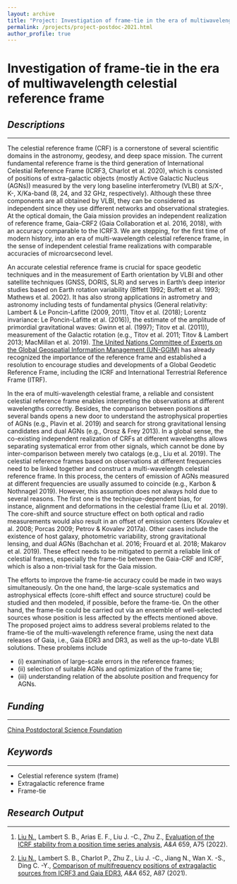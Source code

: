 ```yaml
---
layout: archive
title: "Project: Investigation of frame-tie in the era of multiwavelength celestial reference frame"
permalink: /projects/project-postdoc-2021.html
author_profile: true
---
```


# Investigation of frame-tie in the era of multiwavelength celestial reference frame

## *Descriptions*
---

The celestial reference frame (CRF) is a cornerstone of several
scientific domains in the astronomy, geodesy, and deep space
mission. 
The current fundamental reference frame is the third
generation of International Celestial Reference Frame (ICRF3,
Charlot et al. 2020), which is consisted of positions of
extra-galactic objects (mostly Active Galactic Nucleus (AGNs))
measured by the very long baseline interferometry (VLBI) at
S/X-, K-, X/Ka-band (8, 24, and 32 GHz, respectively). 
Although these three components are all obtained by VLBI, they
can be considered as independent since they use different networks
and observational strategies. 
At the optical domain, the Gaia mission provides an independent realization of reference
frame, Gaia-CRF2 (Gaia Collaboration et al. 2016, 2018), with
an accuracy comparable to the ICRF3. 
We are stepping, for the first time of modern history, into an era of multi-wavelength
celestial reference frame, in the sense of independent celestial
frame realizations with comparable accuracies of microarcsecond
level.

An accurate celestial reference frame is crucial for space
geodetic techniques and in the measurement of Earth orientation
by VLBI and other satellite techniques (GNSS, DORIS, SLR)
and serves in Earth’s deep interior studies based on Earth rotation
variability (Bffett 1992; Buffett et al. 1993; Mathews et al.
2002). It has also strong applications in astrometry and astronomy
including tests of fundamental physics (General relativity:
Lambert & Le Poncin-Lafitte (2009, 2011), Titov et al. (2018);
Lorentz invariance: Le Poncin-Lafitte et al. (2016)), the estimate
of the amplitude of primordial gravitational waves: Gwinn et al.
(1997); Titov et al. (2011)), measurement of the Galactic rotation
(e.g., Titov et al. 2011; Titov & Lambert 2013; MacMillan
et al. 2019). [The United Nations Committee of Experts on the
Global Geospatial Information Management (UN-GGIM)](http://ggim.un.org/knowledgebase/KnowledgebaseCategory37.aspx) has
already recognized the importance of the reference frame and
established a resolution to encourage studies and developments
of a Global Geodetic Reference Frame, including the ICRF and
International Terrestrial Reference Frame (ITRF).

In the era of multi-wavelength celestial frame, a reliable and
consistent celestial reference frame enables interpreting the observations at different wavelengths correctly. 
Besides, the comparison
between positions at several bands opens a new door
to understand the astrophysical properties of AGNs (e.g., Plavin
et al. 2019) and search for strong gravitational lensing candidates
and dual AGNs (e.g., Orosz & Frey 2013). 
In a global sense, the
co-existing independent realization of CRFs at different wavelengths
allows separating systematical error from other signals,
which cannot be done by inter-comparison between merely two
catalogs (e.g., Liu et al. 2019).
The celestial reference frames based on observations at different
frequencies need to be linked together and construct a
multi-wavelength celestial reference frame. In this process, the
centers of emission of AGNs measured at different frequencies
are usually assumed to coincide (e.g., Karbon & Nothnagel
2019). However, this assumption does not always hold due to
several reasons. The first one is the technique-dependent bias,
for instance, alignment and deformations in the celestial frame
(Liu et al. 2019). The core-shift and source structure effect on
both optical and radio measurements would also result in an offset of emission centers (Kovalev et al. 2008; Porcas 2009; Petrov
& Kovalev 2017a). Other cases include the existence of host
galaxy, photometric variability, strong gravitational lensing, and
dual AGNs (Bachchan et al. 2016; Frouard et al. 2018; Makarov
et al. 2019). These effect needs to be mitigated to permit a reliable
link of celestial frames, especially the frame-tie between
the Gaia-CRF and ICRF, which is also a non-trivial task for the
Gaia mission.

The efforts to improve the frame-tie accuracy could be
made in two ways simultaneously. 
On the one hand, the large-scale
systematics and astrophysical effects (core-shift effect and
source structure) could be studied and then modeled, if possible,
before the frame-tie. 
On the other hand, the frame-tie could
be carried out via an ensemble of well-selected sources whose
position is less affected by the effects mentioned above.
The proposed project aims to address several problems related
to the frame-tie of the multi-wavelength reference frame,
using the next data releases of Gaia, i.e., Gaia EDR3 and DR3,
as well as the up-to-date VLBI solutions. These problems include

- (i) examination of large-scale errors in the reference frames;
- (ii) selection of suitable AGNs and optimization of the frame tie;
- (iii) understanding relation of the absolute position and frequency
for AGNs.

## *Funding*
---

[China Postdoctoral Science Foundation](https://jj.chinapostdoctor.org.cn/website/index.html)

## *Keywords*
---

- Celestial reference system (frame) 
- Extragalactic reference frame
- Frame-tie


## *Research Output*
---

<!--</div>-->
<div class="user-publications" >
    <ol>
        <!-- work on ICRF axis stability -->
      <li>
          <p> <u>Liu N.</u>,
          Lambert S. B., Arias E. F., Liu J. -C., Zhu Z.,
          <a href="{{ "/files/paper/aa42632-21.pdf" | prepend: site.baseurl | prepend: site.url }}">Evaluation of the ICRF stability from a position time series analysis</a>,
          <i>A&amp;A</i> 659, A75 (2022).
          </p>
      </li>
        <!-- work on multifrequency position comparison -->
      <li>
          <p> <u>Liu N.</u>,
          Lambert S. B., Charlot P., Zhu Z., Liu J. -C., Jiang N., Wan X. -S., Ding C. -Y.,
          <a href="{{ "/files/paper/aa38179-20.pdf" | prepend: site.baseurl | prepend: site.url }}">Comparison of multifrequency positions of extragalactic sources from ICRF3 and Gaia EDR3</a>,
          <i>A&amp;A</i> 652, A87 (2021).
          </p>
      </li>
    </ol>
</div>
